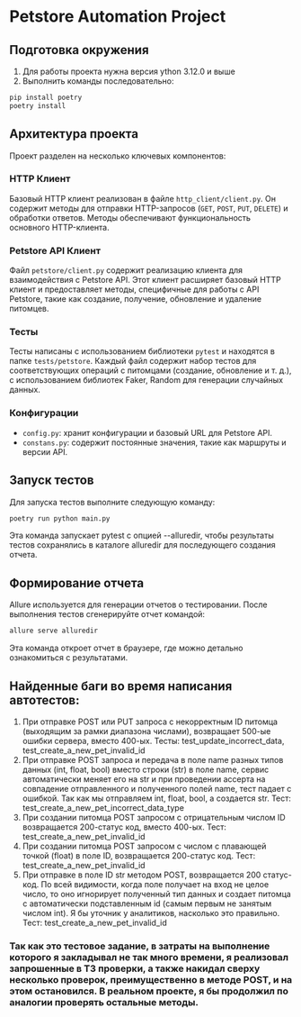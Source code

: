 # Petstore Automation Project

## Подготовка окружения
1. Для работы проекта нужна версия ython 3.12.0 и выше
2. Выполнить команды последовательно:
```bash
pip install poetry 
poetry install
```

## Архитектура проекта

Проект разделен на несколько ключевых компонентов:

### HTTP Клиент

Базовый HTTP клиент реализован в файле `http_client/client.py`. Он содержит методы для отправки HTTP-запросов (`GET`, `POST`, `PUT`, `DELETE`) и обработки ответов. Методы обеспечивают функциональность основного HTTP-клиента.

### Petstore API Клиент

Файл `petstore/client.py` содержит реализацию клиента для взаимодействия с Petstore API. Этот клиент расширяет базовый HTTP клиент и предоставляет методы, специфичные для работы с API Petstore, такие как создание, получение, обновление и удаление питомцев.

### Тесты

Тесты написаны с использованием библиотеки `pytest` и находятся в папке `tests/petstore`. Каждый файл содержит набор тестов для соответствующих операций с питомцами (создание, обновление и т. д.), с использованием библиотек Faker, Random для генерации случайных данных.

### Конфигурации

- `config.py`: хранит конфигурации и базовый URL для Petstore API.
- `constans.py`: содержит постоянные значения, такие как маршруты и версии API.

## Запуск тестов

Для запуска тестов выполните следующую команду:
``` bash
poetry run python main.py
```
Эта команда запускает pytest с опцией --alluredir, чтобы результаты тестов сохранялись в каталоге alluredir для последующего создания отчета.

## Формирование отчета
Allure используется для генерации отчетов о тестировании. После выполнения тестов сгенерируйте отчет командой:

``` bash
allure serve alluredir
```

Эта команда откроет отчет в браузере, где можно детально ознакомиться с результатами.



## Найденные баги во время написания автотестов:

1. При отправке POST или PUT запроса с некорректным ID питомца (выходящим за рамки диапазона числами), возвращает 500-ые ошибки сервера, вместо 400-ых. Тесты: test_update_incorrect_data, test_create_a_new_pet_invalid_id
2. При отправке POST запроса и передача в поле name разных типов данных (int, float, bool) вместо строки (str) в поле name, сервис автоматически меняет его на str и при проведении ассерта на совпадение отправленного и полученного полей name, тест падает с ошибкой. Так как мы отправляем int, float, bool, а создается str. Тест: test_create_a_new_pet_incorrect_data_type
3. При создании питомца POST запросом с отрицательным числом ID возвращается 200-статус код, вместо 400-ых. Тест: test_create_a_new_pet_invalid_id
4. При создании питомца POST запросом с числом с плавающей точкой (float) в поле ID, возвращается 200-статус код. Тест: test_create_a_new_pet_invalid_id
5. При отправке в поле ID str методом POST, возвращается 200 статус-код. По всей видимости, когда поле получает на вход не целое число, то оно игнорирует полученный тип данных и создает питомца с автоматически подставленным id (самым первым не занятым числом int). Я бы уточник у аналитиков, насколько это правильно. Тест: test_create_a_new_pet_invalid_id
### Так как это тестовое задание, в затраты на выполнение которого я закладывал не так много времени, я реализовал запрошенные в ТЗ проверки, а также накидал сверху несколько проверок, преимущественно в методе POST, и на этом остановился. В реальном проекте, я бы продолжил по аналогии проверять остальные методы.